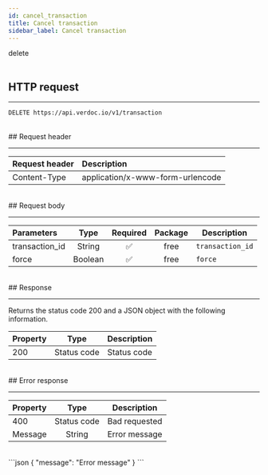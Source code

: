 ```yaml
---
id: cancel_transaction
title: Cancel transaction
sidebar_label: Cancel transaction
---
```


<span class="badges delete">delete</span>
<br/>
<br/>

## HTTP request

---

```bash
DELETE https://api.verdoc.io/v1/transaction
```

<br/>
## Request header

---

| Request header | Description                      |
| :------------- | :------------------------------- |
| Content-Type   | application/x-www-form-urlencode |

<br/>
## Request body

---

| Parameters     |  Type   | Required | Package | Description      |
| :------------- | :-----: | :------: | :-----: | ---------------- |
| transaction_id | String  |    ✅     |  free   | `transaction_id` |
| force          | Boolean |    ✅     |  free   | `force`          |

<br/>
## Response

---

Returns the status code 200 and a JSON object with the following information.

| Property |    Type     | Description |
| :------- | :---------: | ----------- |
| 200      | Status code | Status code |

<br/>
## Error response

---

| Property |    Type     | Description   |
| :------- | :---------: | ------------- |
| 400      | Status code | Bad requested |
| Message  |   String    | Error message |
<br/>
```json
{
  "message": "Error message"
}
```

